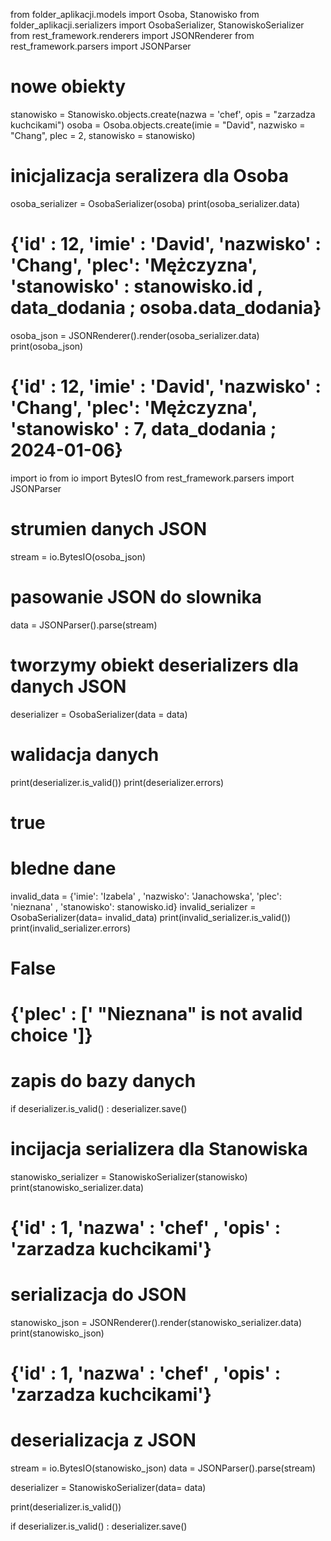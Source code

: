 from folder_aplikacji.models import Osoba, Stanowisko
from folder_aplikacji.serializers import OsobaSerializer, StanowiskoSerializer
from rest_framework.renderers import JSONRenderer
from rest_framework.parsers import JSONParser

# nowe obiekty

stanowisko = Stanowisko.objects.create(nazwa = 'chef', opis = "zarzadza kuchcikami") 
osoba = Osoba.objects.create(imie = "David", nazwisko = "Chang", plec = 2, stanowisko = stanowisko)

# inicjalizacja seralizera dla Osoba

osoba_serializer = OsobaSerializer(osoba)
print(osoba_serializer.data)

# {'id' : 12, 'imie' : 'David', 'nazwisko' : 'Chang', 'plec': 'Mężczyzna', 'stanowisko' : stanowisko.id , data_dodania ; osoba.data_dodania}


osoba_json = JSONRenderer().render(osoba_serializer.data)
print(osoba_json) 

# {'id' : 12, 'imie' : 'David', 'nazwisko' : 'Chang', 'plec': 'Mężczyzna', 'stanowisko' : 7, data_dodania ; 2024-01-06}

import io
from io import BytesIO
from rest_framework.parsers import JSONParser

# strumien danych JSON
stream = io.BytesIO(osoba_json)

# pasowanie JSON do slownika
data = JSONParser().parse(stream)

# tworzymy obiekt deserializers dla danych JSON
deserializer = OsobaSerializer(data = data)

# walidacja danych
print(deserializer.is_valid())
print(deserializer.errors)

# true 

# bledne dane
invalid_data = {'imie': 'Izabela' , 'nazwisko': 'Janachowska', 'plec': 'nieznana' , 'stanowisko': stanowisko.id}
invalid_serializer = OsobaSerializer(data= invalid_data)
print(invalid_serializer.is_valid())
print(invalid_serializer.errors)

# False
# {'plec' : [' "Nieznana" is not  avalid choice ']}

# zapis do bazy danych
if deserializer.is_valid() :
    deserializer.save()

# incijacja serializera dla Stanowiska
stanowisko_serializer = StanowiskoSerializer(stanowisko)
print(stanowisko_serializer.data)

# {'id' : 1, 'nazwa' : 'chef' , 'opis' : 'zarzadza kuchcikami'}

# serializacja do JSON 
stanowisko_json = JSONRenderer().render(stanowisko_serializer.data)
print(stanowisko_json)

# {'id' : 1, 'nazwa' : 'chef' , 'opis' : 'zarzadza kuchcikami'} 

# deserializacja z JSON
stream = io.BytesIO(stanowisko_json)
data = JSONParser().parse(stream)

deserializer = StanowiskoSerializer(data= data)

print(deserializer.is_valid())

if deserializer.is_valid() :
    deserializer.save()

